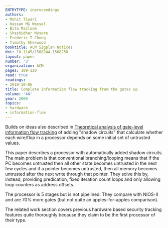 ```yaml
---
ENTRYTYPE: inproceedings
authors:
- Mohit Tiwari
- Hassan MG Wassel
- Bita Mazloom
- Shashidhar Mysore
- Frederic T Chong
- Timothy Sherwood
booktitle: ACM Sigplan Notices
doi: 10.1145/1508244.1508258
layout: paper
number: '3'
organization: ACM
pages: 109-120
read: true
readings:
- 2019-10-06
title: Complete information flow tracking from the gates up
volume: '44'
year: 2009
topics:
- hardware
- information-flow
---
```


Builds on ideas also described in [Theoretical analysis of gate-level information flow tracking](oberg:dac:2010.md) of adding "shadow circuits" that calculate whether each wire/flop in a processor depends on some initial set of untrusted values.

This paper describes a processor with automatically added shadow circuits.  The main problem is that conventional branching/looping means that if the PC becomes untrusted then all other state becomes untrusted in the next few cycles and if a pointer becomes untrusted, then all memory becomes untrusted after the next write through that pointer.  They solve this by, instead, providing predication, fixed iteration count loops and only allowing loop counters as address offsets.

The processor is 5 stages but is not pipelined.  They compare with NIOS-II and are 70% more gates (but not quite an apples-for-apples comparison).

The related work section covers previous hardware based security tracking features quite thoroughly because they claim to be the first processor of their type.
